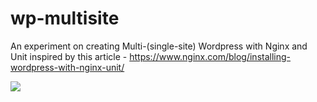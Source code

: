 # wp-multisite
An experiment on creating Multi-(single-site) Wordpress with Nginx and Unit inspired by this article - https://www.nginx.com/blog/installing-wordpress-with-nginx-unit/

![](https://www.nginx.com/wp-content/uploads/2018/04/NGINX-Unit-WordPress-3-tier-architecture.png)
